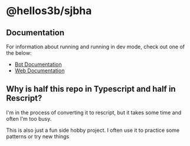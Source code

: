 # @hellos3b/sjbha


## Documentation

For information about running and running in dev mode, check out one of the below:

- [Bot Documentation](./bot/)
- [Web Documentation](./web/)


## Why is half this repo in Typescript and half in Rescript?

I'm in the process of converting it to rescript, but it takes some time and often I'm too busy.

This is also just a fun side hobby project. I often use it to practice some patterns or try new things